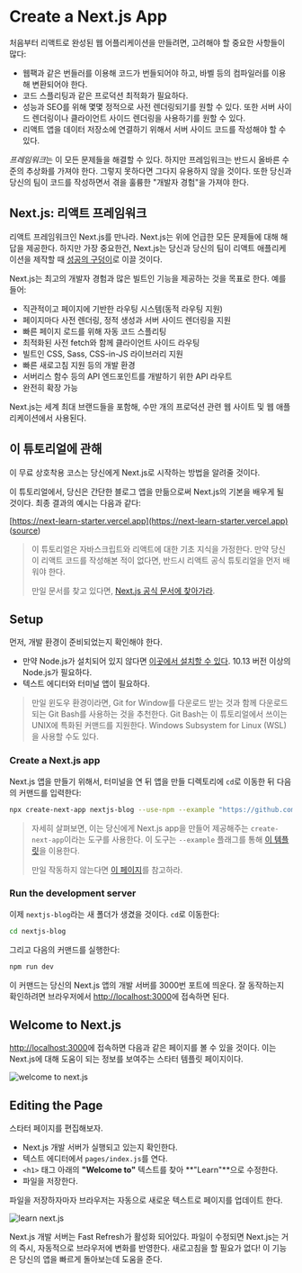 # Create a Next.js App

처음부터 리액트로 완성된 웹 어플리케이션을 만들려면, 고려해야 할 중요한 사항들이 많다:

- 웹팩과 같은 번들러를 이용해 코드가 번들되어야 하고, 바벨 등의 컴파일러를 이용해 변환되어야 한다.
- 코드 스플리팅과 같은 프로덕션 최적화가 필요하다.
- 성능과 SEO를 위해 몇몇 정적으로 사전 렌더링되기를 원할 수 있다. 또한 서버 사이드 렌더링이나 클라이언트 사이드 렌더링을 사용하기를 원할 수 있다.
- 리액트 앱을 데이터 저장소에 연결하기 위해서 서버 사이드 코드를 작성해야 할 수 있다.

*프레임워크*는 이 모든 문제들을 해결할 수 있다. 하지만 프레임워크는 반드시 올바른 수준의 추상화를 가져야 한다. 그렇지 못하다면 그다지 유용하지 않을 것이다. 또한 당신과 당신의 팀이 코드를 작성하면서 겪을 훌륭한 "개발자 경험"을 가져야 한다.

## Next.js: 리액트 프레임워크

리액트 프레임워크인 Next.js를 만나라. Next.js는 위에 언급한 모든 문제들에 대해 해답을 제공한다. 하지만 가장 중요한건, Next.js는 당신과 당신의 팀이 리액트 애플리케이션을 제작할 때 [성공의 구덩이](https://blog.codinghorror.com/falling-into-the-pit-of-success/)로 이끌 것이다.

Next.js는 최고의 개발자 경험과 많은 빌트인 기능을 제공하는 것을 목표로 한다. 예를 들어:

- 직관적이고 페이지에 기반한 라우팅 시스템(동적 라우팅 지원)
- 페이지마다 사전 렌더링, 정적 생성과 서버 사이드 렌더링을 지원
- 빠른 페이지 로드를 위해 자동 코드 스플리팅
- 최적화된 사전 fetch와 함께 클라이언트 사이드 라우팅
- 빌트인 CSS, Sass, CSS-in-JS 라이브러리 지원
- 빠른 새로고침 지원 등의 개발 환경
- 서버리스 함수 등의 API 엔드포인트를 개발하기 위한 API 라우트
- 완전히 확장 가능

Next.js는 세계 최대 브랜드들을 포함해, 수만 개의 프로덕션 관련 웹 사이트 및 웹 애플리케이션에서 사용된다.

## 이 튜토리얼에 관해

이 무료 상호착용 코스는 당신에게 Next.js로 시작하는 방법을 알려줄 것이다.

이 튜토리얼에서, 당신은 간단한 블로그 앱을 만듦으로써 Next.js의 기본을 배우게 될 것이다. 최종 결과의 예시는 다음과 같다:

[https://next-learn-starter.vercel.app](https://next-learn-starter.vercel.app) ([source](https://github.com/vercel/next-learn/tree/master/basics/demo))

> 이 튜토리얼은 자바스크립트와 리액트에 대한 기초 지식을 가정한다. 만약 당신이 리액트 코드를 작성해본 적이 없다면, 반드시 리액트 공식 튜토리얼을 먼저 배워야 한다.
>
> 만일 문서를 찾고 있다면, [Next.js 공식 문서에 찾아가라](https://nextjs.org/docs/getting-started).

## Setup

먼저, 개발 환경이 준비되었는지 확인해야 한다.

- 만약 Node.js가 설치되어 있지 않다면 [이곳에서 설치할 수 있다](https://nodejs.org/en/). 10.13 버전 이상의 Node.js가 필요하다.
- 텍스트 에디터와 터미널 앱이 필요하다.

> 만일 윈도우 환경이라면, Git for Window를 다운로드 받는 것과 함께 다운로드되는 Git Bash를 사용하는 것을 추천한다. Git Bash는 이 튜토리얼에서 쓰이는 UNIX에 특화된 커맨드를 지원한다. Windows Subsystem for Linux (WSL)을 사용할 수도 있다.

### Create a Next.js app

Next.js 앱을 만들기 위해서, 터미널을 연 뒤 앱을 만들 디렉토리에 `cd`로 이동한 뒤 다음의 커맨드를 입력한다:

```sh
npx create-next-app nextjs-blog --use-npm --example "https://github.com/vercel/next-learn/tree/master/basics/learn-starter"
```

> 자세히 살펴보면, 이는 당신에게 Next.js app을 만들어 제공해주는 `create-next-app`이라는 도구를 사용한다. 이 도구는 `--example` 플래그를 통해 [이 템플릿](https://github.com/vercel/next-learn/tree/master/basics/learn-starter)을 이용한다.
>
> 만일 작동하지 않는다면 [이 페이지](https://github.com/vercel/next-learn/blob/master/basics/errors/install.md)를 참고하라.

### Run the development server

이제 `nextjs-blog`라는 새 폴더가 생겼을 것이다. `cd`로 이동한다:

```sh
cd nextjs-blog
```

그리고 다음의 커맨드를 실행한다:

```sh
npm run dev
```

이 커맨드는 당신의 Next.js 앱의 개발 서버를 3000번 포트에 띄운다. 잘 동작하는지 확인하려면 브라우저에서 [http://localhost:3000](http://localhost:3000)에 접속하면 된다.

## Welcome to Next.js

[http://localhost:3000](http://localhost:3000)에 접속하면 다음과 같은 페이지를 볼 수 있을 것이다. 이는 Next.js에 대해 도움이 되는 정보를 보여주는 스타터 템플릿 페이지이다.

![welcome to next.js](https://nextjs.org/static/images/learn/create-nextjs-app/welcome-to-nextjs.png)

## Editing the Page

스타터 페이지를 편집해보자.

- Next.js 개발 서버가 실행되고 있는지 확인한다.
- 텍스트 에디터에서 `pages/index.js`를 연다.
- `<h1>` 태그 아래의 **"Welcome to"** 텍스트를 찾아 **"Learn"**으로 수정한다.
- 파일을 저장한다.

파일을 저장하자마자 브라우저는 자동으로 새로운 텍스트로 페이지를 업데이트 한다.

![learn next.js](https://nextjs.org/static/images/learn/create-nextjs-app/learn-nextjs.png)

Next.js 개발 서버는 Fast Refresh가 활성화 되어있다. 파일이 수정되면 Next.js는 거의 즉시, 자동적으로 브라우저에 변화를 반영한다. 새로고침을 할 필요가 없다! 이 기능은 당신의 앱을 빠르게 돌아보는데 도움을 준다.
